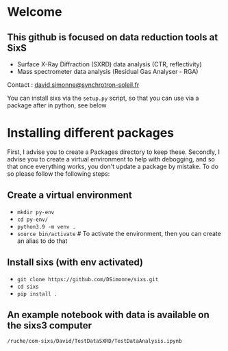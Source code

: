 # Welcome 

## This github is focused on data reduction tools at SixS
* Surface X-Ray Diffraction (SXRD) data analysis (CTR, reflectivity)
* Mass spectrometer data analysis (Residual Gas Analyser - RGA)

Contact : david.simonne@synchrotron-soleil.fr

You can install sixs via the `setup.py` script, so that you can use via a package after in python, see below

# Installing different packages

First, I advise you to create a Packages directory to keep these.
Secondly, I advise you to create a virtual environment to help with debogging, and so that once everything works, you don't update a package by mistake. To do so please follow the following steps:

## Create a virtual environment

* `mkdir py-env`
* `cd py-env/`
* `python3.9 -m venv .`
* `source bin/activate` # To activate the environment, then you can create an alias to do that

## Install sixs (with env activated)
* `git clone https://github.com/DSimonne/sixs.git`
* `cd sixs`
* `pip install .`

## An example notebook with data is available on the sixs3 computer

`/ruche/com-sixs/David/TestDataSXRD/TestDataAnalysis.ipynb`